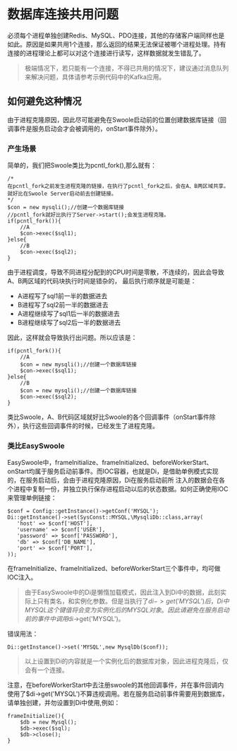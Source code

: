 # 数据库连接共用问题
必须每个进程单独创建Redis、MySQL、PDO连接，其他的存储客户端同样也是如此。原因是如果共用1个连接，那么返回的结果无法保证被哪个进程处理。持有连接的进程理论上都可以对这个连接进行读写，这样数据就发生错乱了。

> 极端情况下，若只能有一个连接，不得已共用的情况下，建议通过消息队列来解决问题，具体请参考示例代码中的Kafka应用。

## 如何避免这种情况
由于进程克隆原因，因此尽可能避免在Swoole启动前的位置创建数据库链接（回调事件是服务启动会才会被调用的，onStart事件除外）。
### 产生场景

简单的，我们把Swoole类比为pcntl_fork(),那么就有：
```
/*
在pcntl_fork之前发生进程克隆的链接，在执行了pcntl_fork之后，会在A、B两区域共享。
就好比在Swoole Server启动前去创建链接。
*/
$con = new mysqli();//创建一个数据库链接
//pcntl_fork就好比执行了Server->start();会发生进程克隆。
if(pcntl_fork()){
    //A
    $con->exec($sql1);
}else{
    //B
    $con->exec($sql2);
}
```
由于进程调度，导致不同进程分配到的CPU时间是零散，不连续的，因此会导致A、B两区域的代码块执行时间是错杂的，
最后执行顺序就是可能是：
- A进程写了sql1前一半的数据进去
- B进程写了sql2前一半的数据进去
- A进程继续写了sql1后一半的数据进去
- B进程继续写了sql2后一半的数据进去

因此，这样就会导致执行出问题。所以应该是：
```
if(pcntl_fork()){
    //A
    $con = new mysqli();//创建一个数据库链接
    $con->exec($sql1);
}else{
    //B
    $con = new mysqli();//创建一个数据库链接
    $con->exec($sql2);
}
```
类比Swoole，A、B代码区域就好比Swoole的各个回调事件（onStart事件除外），执行这些回调事件的时候，已经发生了进程克隆。

### 类比EasySwoole
EasySwoole中，frameInitialize、frameInitialized、beforeWorkerStart、onStart均属于服务启动前事件。而IOC容器，也就是Di，是借助单例模式实现的，在服务启动后，会由于进程克隆原因，Di在服务启动前所
注入的数据会在各个进程中复制一份，并独立执行保存进程启动以后的状态数据。如何正确使用IOC来管理单例链接：
```
$conf = Config::getInstance()->getConf('MYSQL');
Di::getInstance()->set(SysConst::MYSQL,\MysqliDb::class,array(
   'host' => $conf['HOST'],
   'username' => $conf['USER'],
   'password' => $conf['PASSWORD'],
   'db' => $conf['DB_NAME'],
   'port' => $conf['PORT'],
));
```
在frameInitialize、frameInitialized、beforeWorkerStart三个事件中，均可做IOC注入。
> 由于EasySwoole中的Di是懒惰加载模式，因此注入到Di中的数据，此刻实际上只有类名，和实例化参数。但是当执行了$di->get('MYSQL')后，Di中MYSQL这个键值将会变为实例化后的MYSQL对象。
因此请避免在服务启动前的事件中调用$di->get('MYSQL')。


错误用法：
```
Di::getInstance()->set('MYSQL',new MysqlDb($conf));
```
> 以上设置到Di的内容就是一个实例化后的数据库对象，因此进程克隆后，仅会有一个连接。


注意，在beforeWorkerStart中去注册swoole的其他回调事件，并在事件回调内使用了$di->get('MYSQL')不算违规调用。若在服务启动前事件需要用到数据库，请单独创建，并勿设置到Di中使用,例如：
```
frameInitialize(){
    $db = new Mysql();
    $db->exec($sql);
    $db->close();
}
```


<script>
    var _hmt = _hmt || [];
    (function() {
        var hm = document.createElement("script");
        hm.src = "https://hm.baidu.com/hm.js?4c8d895ff3b25bddb6fa4185c8651cc3";
        var s = document.getElementsByTagName("script")[0];
        s.parentNode.insertBefore(hm, s);
    })();
</script>
<script>
(function(){
    var bp = document.createElement('script');
    var curProtocol = window.location.protocol.split(':')[0];
    if (curProtocol === 'https') {
        bp.src = 'https://zz.bdstatic.com/linksubmit/push.js';        
    }
    else {
        bp.src = 'http://push.zhanzhang.baidu.com/push.js';
    }
    var s = document.getElementsByTagName("script")[0];
    s.parentNode.insertBefore(bp, s);
})();
</script>

